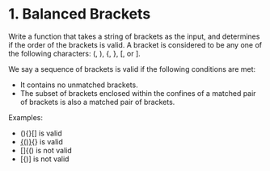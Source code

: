 # 1. Balanced Brackets 
 
Write a function that takes a string of brackets as the input, and determines if the order of the brackets is valid. A bracket is considered to be any one of the following characters: (, ), {, }, [, or ]. 
 
We say a sequence of brackets is valid if the following conditions are met: 
 
* It contains no unmatched brackets. 
* The subset of brackets enclosed within the confines of a matched pair of brackets is also a matched pair of brackets. 
 
Examples: 
 
* (){}[] is valid 
* [{()}](){} is valid 
* []{() is not valid 
* [{)] is not valid 
 
